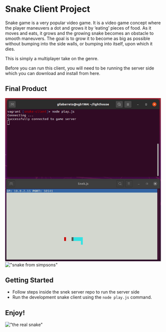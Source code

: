 # Snake Client Project

Snake game is a very popular video game. It is a video game concept where the player maneuvers a dot and grows it by ‘eating’ pieces of food. As it moves and eats, it grows and the growing snake becomes an obstacle to smooth maneuvers. The goal is to grow it to become as big as possible without bumping into the side walls, or bumping into itself, upon which it dies.

This is simply a multiplayer take on the genre.

Before you can run this client, you will need to be running the server side which you can download and install from here. 

## Final Product

!["screenshot"](https://github.com/gilabarreto/snake-client/blob/master/screenshot.png)
!["snake from simpsons"](https://static.wikia.nocookie.net/simpsons/images/b/be/Snake_Jailbird.png/revision/latest?cb=20201222215819)


## Getting Started

- Follow steps inside the snek server repo to run the server side
- Run the development snake client using the `node play.js` command.

## Enjoy!

!["the real snake"](https://upload.wikimedia.org/wikipedia/commons/5/55/Snake_can_be_completed.gif?20130409155542)
